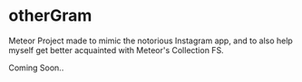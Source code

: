 # otherGram
Meteor Project made to mimic the notorious Instagram app, and to also help myself get better acquainted with Meteor's Collection FS.

Coming Soon..

